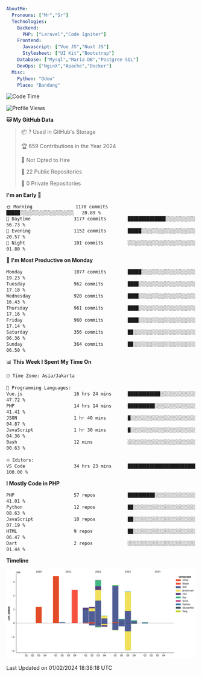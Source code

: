 ```yaml
AboutMe:
  Pronouns: ["Mr","Sr"]
  Technologies:
    Backend:
      PHP: ["Laravel","Code Igniter"]
    Frontend:
      Javascript: ["Vue JS","Nuxt JS"]
      Stylesheet: ["UI Kit","Bootstrap"]
    Database: ["Mysql","Maria DB","Postgree SQL"]
    DevOps: ["NginX","Apache","Docker"]
  Misc:
    Python: "Odoo"
    Place: "Bandung"
```

<!--START_SECTION:waka-->
![Code Time](http://img.shields.io/badge/Code%20Time-1%2C173%20hrs%2035%20mins-blue)

![Profile Views](http://img.shields.io/badge/Profile%20Views-1-blue)

**🐱 My GitHub Data** 

> 📦 ? Used in GitHub's Storage 
 > 
> 🏆 659 Contributions in the Year 2024
 > 
> 🚫 Not Opted to Hire
 > 
> 📜 22 Public Repositories 
 > 
> 🔑 0 Private Repositories 
 > 
**I'm an Early 🐤** 

```text
🌞 Morning                1170 commits        █████░░░░░░░░░░░░░░░░░░░░   20.89 % 
🌆 Daytime                3177 commits        ██████████████░░░░░░░░░░░   56.73 % 
🌃 Evening                1152 commits        █████░░░░░░░░░░░░░░░░░░░░   20.57 % 
🌙 Night                  101 commits         ░░░░░░░░░░░░░░░░░░░░░░░░░   01.80 % 
```
📅 **I'm Most Productive on Monday** 

```text
Monday                   1077 commits        █████░░░░░░░░░░░░░░░░░░░░   19.23 % 
Tuesday                  962 commits         ████░░░░░░░░░░░░░░░░░░░░░   17.18 % 
Wednesday                920 commits         ████░░░░░░░░░░░░░░░░░░░░░   16.43 % 
Thursday                 961 commits         ████░░░░░░░░░░░░░░░░░░░░░   17.16 % 
Friday                   960 commits         ████░░░░░░░░░░░░░░░░░░░░░   17.14 % 
Saturday                 356 commits         ██░░░░░░░░░░░░░░░░░░░░░░░   06.36 % 
Sunday                   364 commits         ██░░░░░░░░░░░░░░░░░░░░░░░   06.50 % 
```


📊 **This Week I Spent My Time On** 

```text
🕑︎ Time Zone: Asia/Jakarta

💬 Programming Languages: 
Vue.js                   16 hrs 24 mins      ████████████░░░░░░░░░░░░░   47.72 % 
PHP                      14 hrs 14 mins      ██████████░░░░░░░░░░░░░░░   41.41 % 
JSON                     1 hr 40 mins        █░░░░░░░░░░░░░░░░░░░░░░░░   04.87 % 
JavaScript               1 hr 30 mins        █░░░░░░░░░░░░░░░░░░░░░░░░   04.36 % 
Bash                     12 mins             ░░░░░░░░░░░░░░░░░░░░░░░░░   00.63 % 

🔥 Editors: 
VS Code                  34 hrs 23 mins      █████████████████████████   100.00 % 
```

**I Mostly Code in PHP** 

```text
PHP                      57 repos            ██████████░░░░░░░░░░░░░░░   41.01 % 
Python                   12 repos            ██░░░░░░░░░░░░░░░░░░░░░░░   08.63 % 
JavaScript               10 repos            ██░░░░░░░░░░░░░░░░░░░░░░░   07.19 % 
HTML                     9 repos             ██░░░░░░░░░░░░░░░░░░░░░░░   06.47 % 
Dart                     2 repos             ░░░░░░░░░░░░░░░░░░░░░░░░░   01.44 % 
```



**Timeline**

![Lines of Code chart](https://raw.githubusercontent.com/vheins/vheins/main/assets/bar_graph.png)


 Last Updated on 01/02/2024 18:38:18 UTC
<!--END_SECTION:waka-->
